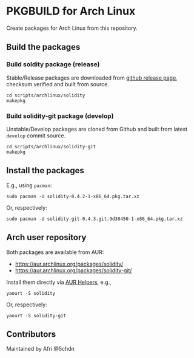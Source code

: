 # PKGBUILD for Arch Linux

Create packages for Arch Linux from this repository.

## Build the packages

### Build soldity package (release)

Stable/Release packages are downloaded from
[github release page](https://github.com/ethereum/solidity/releases), checksum
verified and built from source.

    cd scripts/archlinux/solidity
    makepkg

### Build solidity-git package (develop)

Unstable/Develop packages are cloned from Github and built from latest
`develop` commit source.

    cd scripts/archlinux/solidity-git
    makepkg

## Install the packages

E.g., using `pacman`:

    sudo pacman -U solidity-0.4.2-1-x86_64.pkg.tar.xz

Or, respectively:

    sudo pacman -U solidity-git-0.4.3.git.9d30450-1-x86_64.pkg.tar.xz

## Arch user repository

Both packages are available from AUR:

- https://aur.archlinux.org/packages/solidity/
- https://aur.archlinux.org/packages/solidity-git/

Install them directly via
[AUR Helpers](https://wiki.archlinux.org/index.php/AUR_helpers), e.g.,

    yaourt -S solidity

Or, respectively:

    yaourt -S solidity-git

## Contributors

Maintained by Afri @5chdn

